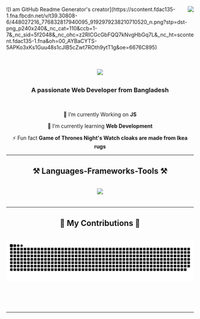 <img align="right" src="https://visitor-badge.laobi.icu/badge?page_id=salesp07.salesp07" />
![I am GitHub Readme Generator's creator](https://scontent.fdac135-1.fna.fbcdn.net/v/t39.30808-6/448027216_776832817940095_9192979238210710520_n.png?stp=dst-png_p240x240&_nc_cat=110&ccb=1-7&_nc_sid=5f2048&_nc_ohc=z2RICGcGbFQQ7kNvgHbGq7L&_nc_ht=scontent.fdac135-1.fna&oh=00_AYBaCYTS-5APKo3xKs1Guu48s1cJIB5cZwt7ROth9ytT1g&oe=6676C895)
<h1 align="center">
    <img src="https://readme-typing-svg.herokuapp.com/?font=Righteous&size=35&center=true&vCenter=true&width=500&height=70&duration=4000&lines=Hi+There!+👋;+I'm+Surjo+Sen!;" />
</h1>

<h3 align="center">A passionate Web Developer from Bangladesh</h3>

<br/>

<div align="center">
 
 🔭 I’m currently Working on **JS**
 
 🌱 I’m currently learning **Web Development**

⚡ Fun fact **Game of Thrones Night's Watch cloaks are made from Ikea rugs**

 </div>
 
 <hr/>
 
<h2 align="center">⚒️ Languages-Frameworks-Tools ⚒️</h2>
<br/>
<div align="center">
    <img src="https://skillicons.dev/icons?i=html,css,vscode,github,tailwind,git,javascript" />
</div>
<br/>
<hr/>

<div align="center">
  <h2>🐍 My Contributions 🐍</h2>
  <br>
  <img alt="snake eating my contributions" src="https://raw.githubusercontent.com/salesp07/salesp07/output/github-contribution-grid-snake.svg" />
  
  <br/><br/><br/>
</div>

<hr/>

